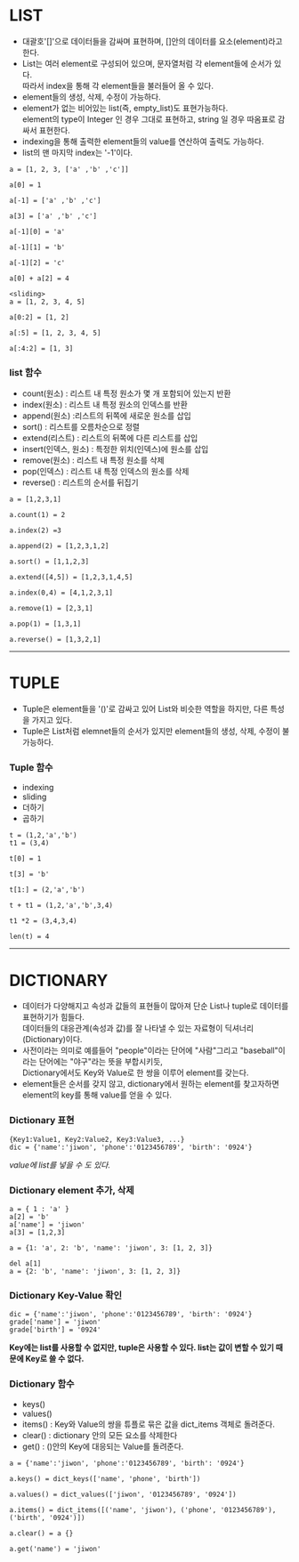 # LIST 
* 대괄호'[]'으로 데이터들을 감싸며 표현하며, []안의 데이터를 요소(element)라고 한다.
* List는 여러 element로 구성되어 있으며, 문자열처럼 각 element들에 순서가 있다.   
따라서 index을 통해 각 element들을 불러들어 올 수 있다.
* element들의 생성, 삭제, 수정이 가능하다.
* element가 없는 비어있는 list(즉, empty_list)도 표현가능하다.   
element의 type이 Integer 인 경우 그대로 표현하고, string 일 경우 따옴표로 감싸서 표현한다.
* indexing을 통해 출력한 element들의 value를 연산하여 출력도 가능하다.
* list의 맨 마지막 index는 '-1'이다.


```
a = [1, 2, 3, ['a' ,'b' ,'c']]

a[0] = 1

a[-1] = ['a' ,'b' ,'c']

a[3] = ['a' ,'b' ,'c']

a[-1][0] = 'a'

a[-1][1] = 'b'

a[-1][2] = 'c'

a[0] + a[2] = 4
```
```
<sliding>
a = [1, 2, 3, 4, 5]

a[0:2] = [1, 2]

a[:5] = [1, 2, 3, 4, 5]

a[:4:2] = [1, 3]
```

### list 함수
* count(원소) : 리스트 내 특정 원소가 몇 개 포함되어 있는지 반환
* index(원소) : 리스트 내 특정 원소의 인덱스를 반환
* append(원소) :리스트의 뒤쪽에 새로운 원소를 삽입
* sort() : 리스트를 오름차순으로 정렬
* extend(리스트) : 리스트의 뒤쪽에 다른 리스트를 삽입
* insert(인덱스, 원소) : 특정한 위치(인덱스)에 원소를 삽입
* remove(원소) : 리스트 내 특정 원소를 삭제
* pop(인덱스) : 리스트 내 특정 인덱스의 원소를 삭제
* reverse() : 리스트의 순서를 뒤집기

```
a = [1,2,3,1]

a.count(1) = 2

a.index(2) =3

a.append(2) = [1,2,3,1,2]

a.sort() = [1,1,2,3]

a.extend([4,5]) = [1,2,3,1,4,5]

a.index(0,4) = [4,1,2,3,1]

a.remove(1) = [2,3,1]

a.pop(1) = [1,3,1]

a.reverse() = [1,3,2,1]
```

---
# TUPLE
* Tuple은 element들을 '()'로 감싸고 있어 List와 비슷한 역할을 하지만, 다른 특성을 가지고 있다.
* Tuple은 List처럼 elemnet들의 순서가 있지만 element들의 생성, 삭제, 수정이 불가능하다.

### Tuple 함수
* indexing
* sliding
* 더하기
* 곱하기

```
t = (1,2,'a','b')
t1 = (3,4)

t[0] = 1

t[3] = 'b'

t[1:] = (2,'a','b')

t + t1 = (1,2,'a','b',3,4)

t1 *2 = (3,4,3,4)

len(t) = 4
```
---

# DICTIONARY
* 데이터가 다양해지고 속성과 값들의 표현들이 많아져 단순 List나 tuple로 데이터를 표현하기가 힘들다.     
데이터들의 대응관계(속성과 값)를 잘 나타낼 수 있는 자료형이 딕셔너리(Dictionary)이다.
* 사전이라는 의미로 예를들어 "people"이라는 단어에 "사람"그리고 "baseball"이라는 단어에는 "야구"라는 뜻을 부합시키듯,     
Dictionary에서도 Key와 Value로 한 쌍을 이루어 element를 갖는다.
* element들은 순서를 갖지 않고, dictionary에서 원하는 element를 찾고자하면 element의 key를 통해 value를 얻을 수 있다. 

### Dictionary 표현
```
{Key1:Value1, Key2:Value2, Key3:Value3, ...}
dic = {'name':'jiwon', 'phone':'0123456789', 'birth': '0924'}
```
_value에 list를 넣을 수 도 있다._

### Dictionary element 추가, 삭제
```
a = { 1 : 'a' }
a[2] = 'b'
a['name'] = 'jiwon'
a[3] = [1,2,3]

a = {1: 'a', 2: 'b', 'name': 'jiwon', 3: [1, 2, 3]}
```
```
del a[1]
a = {2: 'b', 'name': 'jiwon', 3: [1, 2, 3]}
```

### Dictionary Key-Value 확인
```
dic = {'name':'jiwon', 'phone':'0123456789', 'birth': '0924'}
grade['name'] = 'jiwon'
grade['birth'] = '0924'
```

**Key에는 list를 사용할 수 없지만, tuple은 사용할 수 있다. list는 값이 변할 수 있기 때문에 Key로 쓸 수 없다.**

### Dictionary 함수
* keys()
* values()
* items() : Key와 Value의 쌍을 튜플로 묶은 값을 dict_items 객체로 돌려준다.
* clear() : dictionary 안의 모든 요소를 삭제한다
* get() :  ()안의 Key에 대응되는 Value를 돌려준다.


```
a = {'name':'jiwon', 'phone':'0123456789', 'birth': '0924'}

a.keys() = dict_keys(['name', 'phone', 'birth'])

a.values() = dict_values(['jiwon', '0123456789', '0924'])

a.items() = dict_items([('name', 'jiwon'), ('phone', '0123456789'), ('birth', '0924')])

a.clear() = a {}

a.get('name') = 'jiwon'
```
